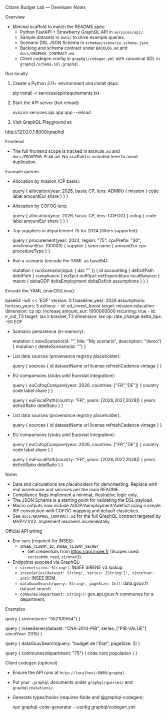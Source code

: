 Citizen Budget Lab — Developer Notes

Overview

- Minimal scaffold to match the README spec:
  - Python FastAPI + Strawberry GraphQL API in `services/api/`.
  - Sample datasets in `data/` to drive example queries.
  - Scenario DSL JSON Schema in `schemas/scenario.schema.json`.
  - Backlog and schema contract under `BACKLOG.md` and `docs/GRAPHQL_CONTRACT.md`.
  - Client codegen config in `graphql/codegen.yml` with canonical SDL in `graphql/schema.sdl.graphql`.

Run locally

1) Create a Python 3.11+ environment and install deps:

   pip install -r services/api/requirements.txt

2) Start the API server (hot reload):

   uvicorn services.api.app:app --reload

3) Visit GraphQL Playground at:

  http://127.0.0.1:8000/graphql

Frontend

- The full frontend scope is tracked in `BACKLOG.md` and `docs/FRONTEND_PLAN.md`. No scaffold is included here to avoid duplication.

Example queries

- Allocation by mission (CP basis):

  query { allocation(year: 2026, basis: CP, lens: ADMIN) { mission { code label amountEur share } } }

- Allocation by COFOG lens:

  query { allocation(year: 2026, basis: CP, lens: COFOG) { cofog { code label amountEur share } } }

- Top suppliers in département 75 for 2024 (filters supported):

  query {
    procurement(year: 2024, region: "75", cpvPrefix: "30", minAmountEur: 100000) {
      supplier { siren name }
      amountEur cpv procedureType
    }
  }

- Run a scenario (encode the YAML as base64):

  mutation { runScenario(input: { dsl: "<base64>" }) { id accounting { deficitPath debtPath } compliance { eu3pct eu60pct netExpenditure localBalance } macro { deltaGDP deltaEmployment deltaDeficit assumptions } } }

Encode the YAML (macOS/Linux):

  base64 -w0 << 'EOF'
  version: 0.1
  baseline_year: 2026
  assumptions:
    horizon_years: 5
  actions:
    - id: ed_invest_boost
      target: mission.education
      dimension: cp
      op: increase
      amount_eur: 1000000000
      recurring: true
    - id: ir_cut_T3
      target: tax.ir.bracket_T3
      dimension: tax
      op: rate_change
      delta_bps: -50
  EOF

- Scenario persistence (in-memory):

  mutation { saveScenario(id: "<scenario-id>", title: "My scenario", description: "demo") }
  mutation { deleteScenario(id: "<scenario-id>") }

- List data sources (provenance registry placeholder):

  query { sources { id datasetName url license refreshCadence vintage } }

- EU comparisons (stubs until Eurostat integration):

  query { euCofogCompare(year: 2026, countries: ["FR","DE"]) { country code label share } }

  query { euFiscalPath(country: "FR", years: [2026,2027,2028]) { years deficitRatio debtRatio } }

- List data sources (provenance registry placeholder):

  query { sources { id datasetName url license refreshCadence vintage } }

- EU comparisons (stubs until Eurostat integration):

  query { euCofogCompare(year: 2026, countries: ["FR","DE"]) { country code label share } }

  query { euFiscalPath(country: "FR", years: [2026,2027,2028]) { years deficitRatio debtRatio } }

Notes

- Data and calculations are placeholders for demo/testing. Replace with real warehouse and services per the main README.
- Compliance flags implement a minimal, illustrative logic only.
- The JSON Schema is a starting point for validating the DSL payload.
- Macro outputs now include ΔGDP/Δemployment/Δdeficit using a simple IRF convolution with COFOG mapping and default elasticities.
 - See `docs/GRAPHQL_CONTRACT.md` for the full GraphQL contract targeted by MVP/V1/V2. Implement resolvers incrementally.

Official API wiring

- Env vars (required for INSEE):
  - `INSEE_CLIENT_ID`, `INSEE_CLIENT_SECRET`
    - Get credentials from https://api.insee.fr (Scopes used: `seriesbdm.read`, `sireneV3`).
- Endpoints exposed via GraphQL:
  - `sirene(siren: String!)`: INSEE SIRENE v3 lookup.
  - `inseeSeries(dataset: String!, series: [String!]!, sinceYear: Int)`: INSEE BDM.
  - `dataGouvSearch(query: String!, pageSize: Int)`: data.gouv.fr dataset search.
  - `communes(department: String!)`: geo.api.gouv.fr communes for a department.

Examples

  query { sirene(siren: "552100554") }

  query { inseeSeries(dataset: "CNA-2014-PIB", series: ["PIB-VALUE"] sinceYear: 2015) }

  query { dataGouvSearch(query: "budget de l'Etat", pageSize: 3) }

  query { communes(department: "75") { code nom population } }

Client codegen (optional)

- Ensure the API runs at `http://localhost:8000/graphql`.
- Put your `.graphql` documents under `graphql/queries/` and `graphql/mutations/`.
- Generate types/hooks (requires Node and @graphql-codegen):

  npx graphql-code-generator --config graphql/codegen.yml
